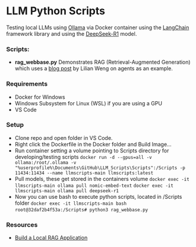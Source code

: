 # LLM Python Scripts

Testing local LLMs using [Ollama](https://github.com/ollama/ollama) via Docker container using the [LangChain](https://python.langchain.com/) framework library and using the [DeepSeek-R1](https://github.com/deepseek-ai/DeepSeek-R1) model.

### Scripts:

- **rag_webbase.py**
Demonstrates RAG (Retrieval-Augmented Generation) which uses a [blog post](https://lilianweng.github.io/posts/2023-06-23-agent/) by Lilian Weng on agents as an example.

### Requirements

- Docker for Windows
- Windows Subsystem for Linux (WSL) if you are using a GPU
- VS Code

### Setup

- Clone repo and open folder in VS Code.
- Right click the Dockerfile in the Docker folder and Build Image...
- Run container setting a volume pointing to Scripts directory for developing/testing scripts
`docker run -d --gpus=all -v ollama:/root/.ollama -v "%userprofile%\Documents\GitHub\LLM_Scripts\Scripts":/Scripts -p 11434:11434 --name llmscripts-main llmscripts:latest`
- Pull models, these get stored in the containers volume
`docker exec -it llmscripts-main ollama pull nomic-embed-text`
`docker exec -it llmscripts-main ollama pull deepseek-r1`
- Now you can use bash to execute python scripts, located in /Scripts folder
`docker exec -it llmscripts-main bash`
`root@32daf2b4f53a:/Scripts# python3 rag_webbase.py`

### Resources
- [Build a Local RAG Application](https://python.langchain.com/v0.2/docs/tutorials/local_rag/)